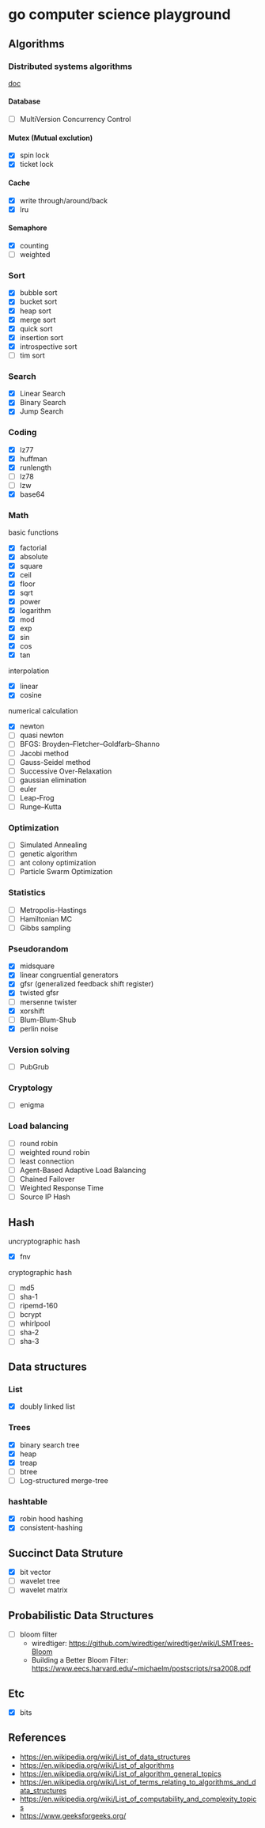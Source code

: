 # go computer science playground

## Algorithms
### Distributed systems algorithms

[doc](./pkg/distributed)

#### Database

- [ ] MultiVersion Concurrency Control

#### Mutex (Mutual exclution)
- [x] spin lock
- [x] ticket lock

#### Cache
- [x] write through/around/back
- [x] lru

#### Semaphore
- [x] counting
- [ ] weighted

### Sort
- [x] bubble sort
- [x] bucket sort
- [x] heap sort
- [x] merge sort
- [x] quick sort
- [x] insertion sort
- [x] introspective sort
- [ ] tim sort

### Search
- [x] Linear Search
- [x] Binary Search
- [x] Jump Search

### Coding
- [x] lz77
- [x] huffman
- [x] runlength
- [ ] lz78
- [ ] lzw
- [x] base64

### Math

basic functions
- [x] factorial
- [x] absolute
- [x] square
- [x] ceil
- [x] floor
- [x] sqrt
- [x] power
- [x] logarithm
- [x] mod
- [x] exp
- [x] sin
- [x] cos
- [x] tan

interpolation
- [x] linear
- [x] cosine

numerical calculation
- [x] newton
- [ ] quasi newton
- [ ] BFGS: Broyden–Fletcher–Goldfarb–Shanno
- [ ] Jacobi method
- [ ] Gauss-Seidel method
- [ ] Successive Over-Relaxation
- [ ] gaussian elimination
- [ ] euler
- [ ] Leap-Frog
- [ ] Runge–Kutta

### Optimization
- [ ] Simulated Annealing
- [ ] genetic algorithm
- [ ] ant colony optimization
- [ ] Particle Swarm Optimization

### Statistics
- [ ] Metropolis-Hastings
- [ ] Hamiltonian MC
- [ ] Gibbs sampling

### Pseudorandom
- [x] midsquare
- [x] linear congruential generators
- [x] gfsr (generalized feedback shift register)
- [x] twisted gfsr
- [ ] mersenne twister
- [x] xorshift
- [ ] Blum-Blum-Shub
- [x] perlin noise

### Version solving
- [ ] PubGrub

### Cryptology
- [ ] enigma

### Load balancing
- [ ] round robin
- [ ] weighted round robin
- [ ] least connection
- [ ] Agent-Based Adaptive Load Balancing
- [ ] Chained Failover
- [ ] Weighted Response Time
- [ ] Source IP Hash

## Hash

uncryptographic hash
- [x] fnv

cryptographic hash
- [ ] md5
- [ ] sha-1
- [ ] ripemd-160
- [ ] bcrypt
- [ ] whirlpool
- [ ] sha-2
- [ ] sha-3

## Data structures

### List
- [x] doubly linked list

### Trees
- [x] binary search tree
- [x] heap
- [x] treap
- [ ] btree
- [ ] Log-structured merge-tree

### hashtable
- [x] robin hood hashing
- [x] consistent-hashing

## Succinct Data Struture
- [x] bit vector
- [ ] wavelet tree
- [ ] wavelet matrix 

## Probabilistic Data Structures
- [ ] bloom filter
  - wiredtiger: https://github.com/wiredtiger/wiredtiger/wiki/LSMTrees-Bloom
  - Building a Better Bloom Filter: https://www.eecs.harvard.edu/~michaelm/postscripts/rsa2008.pdf

## Etc
- [x] bits

## References
- https://en.wikipedia.org/wiki/List_of_data_structures
- https://en.wikipedia.org/wiki/List_of_algorithms
- https://en.wikipedia.org/wiki/List_of_algorithm_general_topics
- https://en.wikipedia.org/wiki/List_of_terms_relating_to_algorithms_and_data_structures
- https://en.wikipedia.org/wiki/List_of_computability_and_complexity_topics
- https://www.geeksforgeeks.org/
